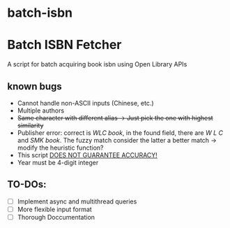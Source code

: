 # batch-isbn
# Batch ISBN Fetcher
A script for batch acquiring book isbn using Open Library APIs
## known bugs
- Cannot handle non-ASCII inputs (Chinese, etc.)
- Multiple authors
- <del>Same character with different alias -> Just pick the one with highest similarity</del>
- Publisher error: correct is <i>WLC book</i>, in the found field, there are <i> W L C </i> and <i> SMK book</i>. The fuzzy match consider the latter a better match -> modify the heuristic function?
- This script <u>DOES NOT GUARANTEE ACCURACY!</u>
- Year must be 4-digit integer
## TO-DOs:
- [ ] Implement async and multithread queries
- [ ] More flexible input format
- [ ] Thorough Doccumentation